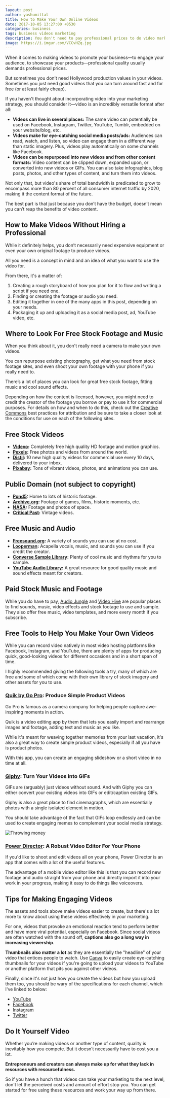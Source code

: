 ```yaml
---
layout: post
author: yashumittal
title: How to Make Your Own Online Videos
date: 2017-10-05 13:27:00 +0530
categories: business
tags: business videos marketing
description: You don't need to pay professional prices to do video marketing. Here's how you can make your own videos for free and in a short amount of time.
image: https://i.imgur.com/VCCvHZq.jpg
---
```


When it comes to making videos to promote your business—to engage your audience, to showcase your products—professional quality usually demands professional prices.

But sometimes you don’t need Hollywood production values in your videos. Sometimes you just need good videos that you can turn around fast and for free (or at least fairly cheap).

If you haven't thought about incorporating video into your marketing strategy, you should consider it—video is an incredibly versatile format after all:

* **Videos can live in several places:** The same video can potentially be used on Facebook, Instagram, Twitter, YouTube, Tumblr, embedded on your website/blog, etc.
* **Videos make for eye-catching social media posts/ads:** Audiences can read, watch, and listen, so video can engage them in a different way than static imagery. Plus, videos play automatically on some channels like Facebook.
* **Videos can be repurposed into new videos and from other content formats:** Video content can be clipped down, expanded upon, or converted into new videos or GIFs. You can also take infographics, blog posts, photos, and other types of content, and turn them into videos.

Not only that, but video's share of total bandwidth is predicated to grow to encompass more than 80 percent of all consumer internet traffic by 2020, making it the content format of the future.

The best part is that just because you don’t have the budget, doesn’t mean you can’t reap the benefits of video content.

## How to Make Videos Without Hiring a Professional

While it definitely helps, you don’t necessarily need expensive equipment or even your own original footage to produce videos.

All you need is a concept in mind and an idea of what you want to use the video for.

From there, it's a matter of:

1. Creating a rough storyboard of how you plan for it to flow and writing a script if you need one.
2. Finding or creating the footage or audio you need.
3. Editing it together in one of the many apps in this post, depending on your needs.
4. Packaging it up and uploading it as a social media post, ad, YouTube video, etc.

## Where to Look For Free Stock Footage and Music

When you think about it, you don't really need a camera to make your own videos.

You can repurpose existing photography, get what you need from stock footage sites, and even shoot your own footage with your phone if you really need to.

There’s a lot of places you can look for great free stock footage, fitting music and cool sound effects.

Depending on how the content is licensed, however, you might need to credit the creator of the footage you borrow or pay to use it for commercial purposes. For details on how and when to do this, check out the [Creative Commons](https://wiki.creativecommons.org/wiki/Best_practices_for_attribution) best practices for attribution and be sure to take a closer look at the conditions for use on each of the following sites.

## Free Stock Videos

* **[Videvo](https://www.videvo.net/):** Completely free high quality HD footage and motion graphics.
* **[Pexels](https://videos.pexels.com/):** Free photos and videos from around the world.
* **[Distil](https://www.wedistill.io/):** 10 new high quality videos for commercial use every 10 days, delivered to your inbox.
* **[Pixabay](https://pixabay.com/):** Tons of vibrant videos, photos, and animations you can use.

## Public Domain (not subject to copyright)

* **[Pond5](https://www.pond5.com/free):** Home to lots of historic footage.
* **[Archive.org](https://archive.org/details/movies):** Footage of games, films, historic moments, etc.
* **[NASA](https://www.nasa.gov/multimedia/videogallery/index.html):** Footage and photos of space.
* **[Critical Past](https://www.criticalpast.com/):** Vintage videos.

## Free Music and Audio

* **[Freesound.org](https://freesound.org/):** A variety of sounds you can use at no cost.
* **[Looperman](https://www.looperman.com/):** Acapella vocals, music, and sounds you can use if you credit the creator.
* **[Converse Sample Library](https://www.conversesamplelibrary.com/):** Plenty of cool music and rhythms for you to sample.
* **[YouTube Audio Library](https://www.youtube.com/audiolibrary/music):** A great resource for good quality music and sound effects meant for creators.

## Paid Stock Music and Footage

While you do have to pay, [Audio Jungle](https://audiojungle.net/) and [Video Hive](https://videohive.net/) are popular places to find sounds, music, video effects and stock footage to use and sample. They also offer free music, video templates, and more every month if you subscribe.

## Free Tools to Help You Make Your Own Videos

While you can record video natively in most video hosting platforms like Facebook, Instagram, and YouTube, there are plenty of apps for producing quick, good-looking videos for different occasions and in a short span of time.

I highly recommended giving the following tools a try, many of which are free and some of which come with their own library of stock imagery and other assets for you to use.

### [Quik by Go Pro](https://quik.gopro.com/en/): Produce Simple Product Videos

Go Pro is famous as a camera company for helping people capture awe-inspiring moments in action.

Quik is a video editing app by them that lets you easily import and rearrange images and footage, adding text and music as you like.

While it's meant for weaving together memories from your last vacation, it's also a great way to create simple product videos, especially if all you have is product photos.

With this app, you can create an engaging slideshow or a short video in no time at all.

### [Giphy](https://giphy.com/create/gifeditor): Turn Your Videos into GIFs

GIFs are (arguably) just videos without sound. And with Giphy you can either convert your existing videos into GIFs or edit/caption existing GIFs.

Giphy is also a great place to find cinemagraphs, which are essentially photos with a single isolated element in motion.

You should take advantage of the fact that GIFs loop endlessly and can be used to create engaging memes to complement your social media strategy.

![Throwing money](https://i.imgur.com/vZ30oxD.gif)

### [Power Director](https://play.google.com/store/apps/details?id=com.cyberlink.powerdirector.DRA140225_01&hl=en): A Robust Video Editor For Your Phone

If you'd like to shoot and edit videos all on your phone, Power Director is an app that comes with a lot of the useful features.

The advantage of a mobile video editor like this is that you can record new footage and audio straight from your phone and directly import it into your work in your progress, making it easy to do things like voiceovers.

## Tips for Making Engaging Videos

The assets and tools above make videos easier to create, but there's a lot more to know about using these videos effectively in your marketing.

For one, videos that provoke an emotional reaction tend to perform better and have more viral potential, especially on Facebook. Since social videos are often watched with the sound off, **captions also go a long way in increasing viewership**.

**Thumbnails also matter a lot** as they are essentially the "headline" of your video that entices people to watch. Use [Canva](https://www.canva.com/) to easily create eye-catching thumbnails for your videos if you're going to upload your videos to YouTube or another platform that pits you against other videos.

Finally, since it's not just how you create the videos but how you upload them too, you should be wary of the specifications for each channel, which I've linked to below:

* [YouTube](https://www.youtube.com/channel/UCIAktdRKgMZMkNbJY44spqA)
* [Facebook](https://facebook.com/codecarrotinc)
* [Instagram](https://instagram.com/codecarrot)
* [Twitter](https://twitter.com/codecarrotnet)

## Do It Yourself Video

Whether you’re making videos or another type of content, quality is inevitably how you compete. But it doesn’t necessarily have to cost you a lot.

**Entrepreneurs and creators can always make up for what they lack in resources with resourcefulness.**

So if you have a hunch that videos can take your marketing to the next level, don't let the perceived costs and amount of effort stop you. You can get started for free using these resources and work your way up from there.
